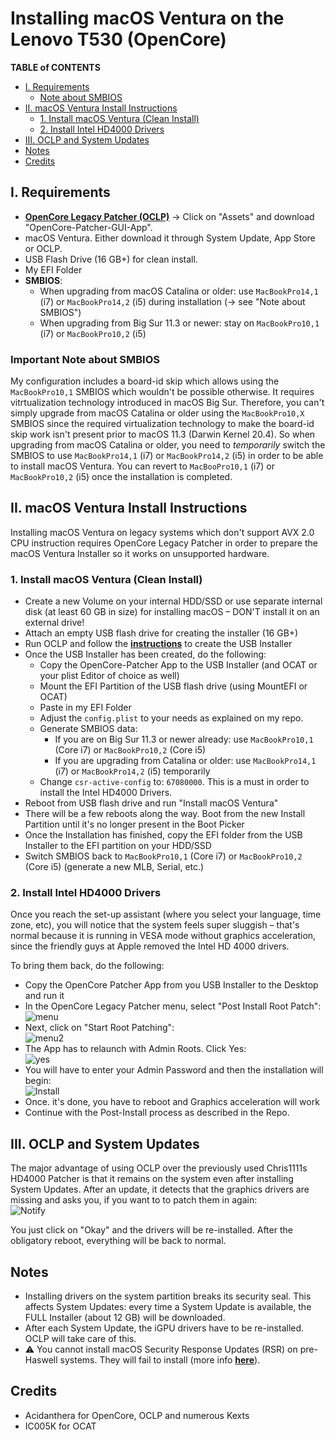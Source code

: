 # Installing macOS Ventura on the Lenovo T530 (OpenCore)

**TABLE of CONTENTS**

- [I. Requirements](#i-requirements)
	- [Note about SMBIOS](#important-note-about-smbios)
- [II. macOS Ventura Install Instructions](#ii-macos-ventura-install-instructions)
	- [1. Install macOS Ventura (Clean Install)](#1-install-macos-ventura-clean-install)
	- [2. Install Intel HD4000 Drivers](#2-install-intel-hd4000-drivers)
- [III. OCLP and System Updates](#iii-oclp-and-system-updates)
- [Notes](#notes)
- [Credits](#credits)

## I. Requirements

- [**OpenCore Legacy Patcher (OCLP)**](https://github.com/dortania/OpenCore-Legacy-Patcher/releases)  &rarr; Click on "Assets" and download "OpenCore-Patcher-GUI-App".
- macOS Ventura. Either download it through System Update, App Store or OCLP.
- USB Flash Drive (16 GB+) for clean install.
- My EFI Folder
- **SMBIOS**:
	- When upgrading from macOS Catalina or older: use `MacBookPro14,1` (i7) or `MacBookPro14,2` (i5) during installation (&rarr; see "Note about SMBIOS")
	- When upgrading from Big Sur 11.3 or newer: stay on `MacBookPro10,1` (i7) or `MacBookPro10,2` (i5)

### Important Note about SMBIOS
My configuration includes a board-id skip which allows using the `MacBookPro10,1` SMBIOS which wouldn't be possible otherwise. It requires vitrtualization technology introduced in macOS Big Sur. Therefore, you can't simply upgrade from macOS Catalina or older using the `MacBookPro10,X` SMBIOS since the required virtualization technology to make the board-id skip work isn't present prior to macOS 11.3 (Darwin Kernel 20.4). So when upgrading from macOS Catalina or older, you need to *temporarily* switch the SMBIOS to use `MacBookPro14,1` (i7) or `MacBookPro14,2` (i5)  in order to be able to install macOS Ventura. You can revert to `MacBooPro10,1` (i7) or `MacBookPro10,2` (i5) once the installation is completed.

## II. macOS Ventura Install Instructions
Installing macOS Ventura on legacy systems which don't support AVX 2.0 CPU instruction requires OpenCore Legacy Patcher in order to prepare the macOS Ventura Installer so it works on unsupported hardware.

### 1. Install macOS Ventura (Clean Install)
- Create a new Volume on your internal HDD/SSD or use separate internal disk (at least 60 GB in size) for installing macOS – DON'T install it on an external drive!
- Attach an empty USB flash drive for creating the installer (16 GB+)
- Run OCLP and follow the [**instructions**](https://dortania.github.io/OpenCore-Legacy-Patcher/INSTALLER.html#creating-the-installer) to create the USB Installer
- Once the USB Installer has been created, do the following:
	- Copy the OpenCore-Patcher App to the USB Installer (and OCAT or your plist Editor of choice as well)
	- Mount the EFI Partition of the USB flash drive (using MountEFI or OCAT)
	- Paste in my EFI Folder 
	- Adjust the `config.plist` to your needs as explained on my repo.
	- Generate SMBIOS data:
		- If you are on Big Sur 11.3 or newer already: use `MacBookPro10,1` (Core i7) or `MacBookPro10,2` (Core i5)
		- If you are upgrading from Catalina or older: use `MacBookPro14,1` (i7) or `MacBookPro14,2` (i5) temporarily
	- Change `csr-active-config` to: `67080000`. This is a must in order to install the Intel HD4000 Drivers.
- Reboot from USB flash drive and run "Install macOS Ventura"
- There will be a few reboots along the way. Boot from the new Install Partition until it's no longer present in the Boot Picker
- Once the Installation has finished, copy the EFI folder from the USB Installer to the EFI partition on your HDD/SSD
- Switch SMBIOS back to `MacBookPro10,1` (Core i7) or `MacBookPro10,2` (Core i5) (generate a new MLB, Serial, etc.)

### 2. Install Intel HD4000 Drivers
Once you reach the set-up assistant (where you select your language, time zone, etc), you will notice that the system feels super sluggish – that's normal because it is running in VESA mode without graphics acceleration, since the friendly guys at Apple removed the Intel HD 4000 drivers. 

To bring them back, do the following:

- Copy the OpenCore Patcher App from you USB Installer to the Desktop and run it
- In the OpenCore Legacy Patcher menu, select "Post Install Root Patch":</br>![menu](https://user-images.githubusercontent.com/76865553/181920348-21a3abad-311f-49c6-b4d9-25e6560b6150.png)
- Next, click on "Start Root Patching":</br>![menu2](https://user-images.githubusercontent.com/76865553/181920368-bdfff312-6390-40a5-9af8-8331569fbe17.png)
- The App has to relaunch with Admin Roots. Click Yes:</br>![yes](https://user-images.githubusercontent.com/76865553/181920381-2b6a4194-60c3-472e-81bb-c5478e3298f9.png)
- You will have to enter your Admin Password and then the installation will begin:</br>![Install](https://user-images.githubusercontent.com/76865553/181920398-38ddf7c5-0dfd-428e-9d7a-5646010d3c08.png)
- Once. it's done, you have to reboot and Graphics acceleration will work
- Continue with the Post-Install process as described in the Repo.

## III. OCLP and System Updates
The major advantage of using OCLP over the previously used Chris1111s HD4000 Patcher is that it remains on the system even after installing System Updates. After an update, it detects that the graphics drivers are missing and asks you, if you want to to patch them in again:</br>![Notify](https://user-images.githubusercontent.com/76865553/181934588-82703d56-1ffc-471c-ba26-e3f59bb8dec6.png)

You just click on "Okay" and the drivers will be re-installed. After the obligatory reboot, everything will be back to normal.

## Notes
- Installing drivers on the system partition breaks its security seal. This affects System Updates: every time a System Update is available, the FULL Installer (about 12 GB) will be downloaded.
- After each System Update, the iGPU drivers have to be re-installed. OCLP will take care of this.
- ⚠️ You cannot install macOS Security Response Updates (RSR) on pre-Haswell systems. They will fail to install (more info [**here**](https://github.com/dortania/OpenCore-Legacy-Patcher/issues/1019)). 

## Credits
- Acidanthera for OpenCore, OCLP and numerous Kexts
- IC005K for OCAT
